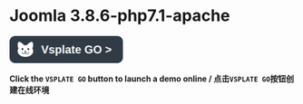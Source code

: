 # Joomla 3.8.6-php7.1-apache

<a href="https://www.vsplate.com/?docker-compose=https://github.com/vsplate/dcenvs/joomla/3.8.6-php7.1-apache"><img alt="VSPLATE GO" src="https://raw.githubusercontent.com/vsplate/images/master/vsgo_btn.png" width="200px"></a>

**Click the `VSPLATE GO` button to launch a demo online / 点击`VSPLATE GO`按钮创建在线环境**